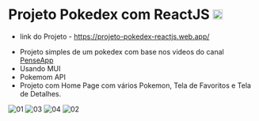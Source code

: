 # Projeto Pokedex com ReactJS <img src='https://cdn-icons-png.flaticon.com/128/189/189001.png' width="20" height="20"/>

- link do Projeto - https://projeto-pokedex-reactjs.web.app/

* Projeto simples de um pokedex com base nos videos do canal <a href='https://www.youtube.com/channel/UCeh1dIqBouGhlo1SwtnXpOw' targer='_blank'>PenseApp</a>
* Usando MUI
* Pokemom API 
* Projeto com Home Page com vários Pokemon, Tela de Favoritos e Tela de Detalhes.

![01](https://user-images.githubusercontent.com/79944203/184555542-3f07e04a-745d-473e-9d0e-94f907f628f0.png)
![03](https://user-images.githubusercontent.com/79944203/184555551-6563b965-e68a-450d-a79e-b9e7d0140b14.png)
![04](https://user-images.githubusercontent.com/79944203/184555552-41bf9daa-899e-4af8-9563-67c5cdb80bb2.png)
![02](https://user-images.githubusercontent.com/79944203/184555553-8d7dabb8-7fc7-4ad6-a86a-2c147077a2eb.png)

